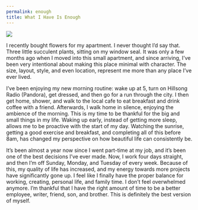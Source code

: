 ```yaml
---
permalink: enough
title: What I Have Is Enough
---
```


![][image-1]

I recently bought flowers for my apartment. I never thought I’d say that. Three little succulent plants, sitting on my window seal. It was only a few months ago when I moved into this small apartment, and since arriving, I’ve been very intentional about making this place minimal with character. The size, layout, style, and even location, represent me more than any place I’ve ever lived.

I’ve been enjoying my new morning routine: wake up at 5, turn on Hillsong Radio (Pandora), get dressed, and then go for a run through the city. I then get home, shower, and walk to the local cafe to eat breakfast and drink coffee with a friend. Afterwards, I walk home in silence, enjoying the ambience of the morning. This is my time to be thankful for the big and small things in my life. Waking up early, instead of getting more sleep, allows me to be proactive with the start of my day. Watching the sunrise, getting a good exercise and breakfast, and completing all of this before 8am, has changed my perspective on how beautiful life can consistently be.

It’s been almost a year now since I went part-time at my job, and it’s been one of the best decisions I’ve ever made. Now, I work four days straight, and then I’m off Sunday, Monday, and Tuesday of every week. Because of this, my quality of life has increased, and my energy towards more projects have significantly gone up. I feel like I finally have the proper balance for working, creating, personal life, and family time. I don’t feel overwhelmed anymore. I’m thankful that I have the right amount of time to be a better employee, writer, friend, son, and brother. This is definitely the best version of myself.

[image-1]:	https://dl.dropboxusercontent.com/s/za8ug0451zes797/IMG_0334.png